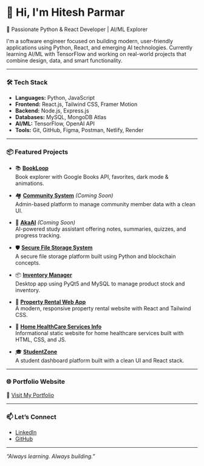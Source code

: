 # 👋 Hi, I'm Hitesh Parmar

🚀 Passionate Python & React Developer | AI/ML Explorer

I'm a software engineer focused on building modern, user-friendly applications using Python, React, and emerging AI technologies. Currently learning AI/ML with TensorFlow and working on real-world projects that combine design, data, and smart functionality.

---

### 🛠 Tech Stack
- **Languages:** Python, JavaScript
- **Frontend:** React.js, Tailwind CSS, Framer Motion
- **Backend:** Node.js, Express.js
- **Databases:** MySQL, MongoDB Atlas
- **AI/ML:** TensorFlow, OpenAI API
- **Tools:** Git, GitHub, Figma, Postman, Netlify, Render

---

### 📦 Featured Projects

- 📚 [**BookLoop**](https://github.com/hiteshparmar18/bookloop)  
  Book explorer with Google Books API, favorites, dark mode & animations.

- 🏘 [**Community System**](#) *(Coming Soon)*  
  Admin-based platform to manage community member data with a clean UI.

- 🤖 [**AkaAI**](#) *(Coming Soon)*  
  AI-powered study assistant offering notes, summaries, quizzes, and progress tracking.

- 🛡 [**Secure File Storage System**](https://secure-file-storage-system.onrender.com/)  
  A secure file storage platform built using Python and blockchain concepts.

- 📦 [**Inventory Manager**](https://github.com/hiteshparmar18/inventory-manager)  
  Desktop app using PyQt5 and MySQL to manage product stock and inventory.

- 🏡 [**Property Rental Web App**](https://propertyrentalwebapplication.netlify.app/)  
  A modern, responsive property rental website with React and Tailwind CSS.

- 🏥 [**Home HealthCare Services Info**](https://homehealthcare-servicesinfo.netlify.app/)  
  Informational static website for home healthcare services built with HTML, CSS, and JS.

- 🎓 [**StudentZone**](https://studentzone-new.vercel.app/)  
  A student dashboard platform built with a clean UI and React stack.

---

### 🌐 Portfolio Website  
🔗 [Visit My Portfolio](https://designndeploy-hitesh-parmar-portfolio.netlify.app/)

---

### 📫 Let’s Connect
- [LinkedIn](https://linkedin.com/in/hiteshparmar18)
- [GitHub](https://github.com/hiteshparmar18)

---

_“Always learning. Always building.”_
